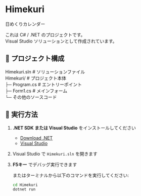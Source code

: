# Himekuri

日めくりカレンダー

これは C# / .NET のプロジェクトです。  
Visual Studio ソリューションとして作成されています。

## 📂 プロジェクト構成
Himekuri.sln # ソリューションファイル<br>
Himekuri/ # プロジェクト本体<br>
├─ Program.cs # エントリーポイント<br>
├─ Form1.cs # メインフォーム<br>
└─ その他のソースコード<br>

## 🚀 実行方法

1. **.NET SDK または Visual Studio** をインストールしてください  
   - [Download .NET](https://dotnet.microsoft.com/download)  
   - [Visual Studio](https://visualstudio.microsoft.com/ja/)  

2. Visual Studio で `Himekuri.sln` を開きます  

3. **F5キー** でデバッグ実行できます  

   またはターミナルから以下のコマンドを実行してください:

   ```bash
   cd Himekuri
   dotnet run
